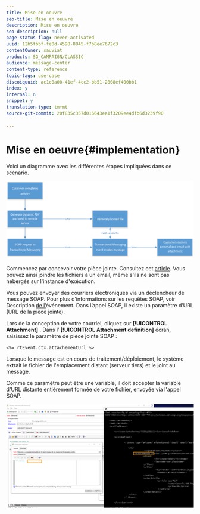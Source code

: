 ```yaml
---
title: Mise en oeuvre
seo-title: Mise en oeuvre
description: Mise en oeuvre
seo-description: null
page-status-flag: never-activated
uuid: 12b5fbbf-fe0d-4598-8845-f7b8ee7672c3
contentOwner: sauviat
products: SG_CAMPAIGN/CLASSIC
audience: message-center
content-type: reference
topic-tags: use-case
discoiquuid: ac1c0a00-41ef-4cc2-bb51-2808ef400bb1
index: y
internal: n
snippet: y
translation-type: tm+mt
source-git-commit: 20f835c357d016643ea1f3209ee4dfb6d3239f90

---
```



# Mise en oeuvre{#implementation}

Voici un diagramme avec les différentes étapes impliquées dans ce scénario.

![](assets/message-center-uc1.png)

Commencez par concevoir votre pièce jointe. Consultez cet [article](../../delivery/using/attaching-files.md#attach-a-personalized-file). Vous pouvez ainsi joindre les fichiers à un email, même s&#39;ils ne sont pas hébergés sur l&#39;instance d&#39;exécution.

Vous pouvez envoyer des courriers électroniques via un déclencheur de message SOAP. Pour plus d’informations sur les requêtes SOAP, voir Description [de l’](../../message-center/using/event-description.md)événement. Dans l’appel SOAP, il existe un paramètre d’URL (URL de la pièce jointe).

Lors de la conception de votre courriel, cliquez sur **[!UICONTROL Attachment]** . Dans l’ **[!UICONTROL Attachment definition]** écran, saisissez le paramètre de pièce jointe SOAP :

```
<%= rtEvent.ctx.attachementUrl %>
```

Lorsque le message est en cours de traitement/déploiement, le système extrait le fichier de l&#39;emplacement distant (serveur tiers) et le joint au message.

Comme ce paramètre peut être une variable, il doit accepter la variable d&#39;URL distante entièrement formée de votre fichier, envoyée via l&#39;appel SOAP.

![](assets/message-center-uc2.png)

